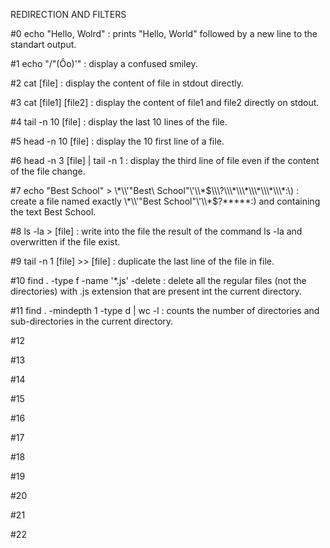 REDIRECTION AND FILTERS

#0 echo "Hello, Wolrd" : prints "Hello, World" followed by a new line to the standart output.

#1 echo "/"(Ôo)'" : display a confused smiley.

#2 cat [file] : display the content of file in stdout directly.

#3 cat [file1] [file2] : display the content of file1 and file2 directly on stdout.

#4 tail -n 10 [file] : display the last 10 lines of the file.

#5 head -n 10 [file] : display the 10 first line of a file.

#6 head -n 3 [file] | tail -n 1 : display the third line of file even if the content of the file change.

#7 echo "Best School" > \\\*\\\\\'\"Best\ School\"\\\'\\\\\*$\\\?\\\*\\\*\\\*\\\*\\\*:\) : create a file named exactly \*\\'"Best School"\'\\*$\?\*\*\*\*\*:) and containing the text Best School.

#8 ls -la > [file] : write into the file the result of the command ls -la and overwritten if the file exist.

#9 tail -n 1 [file] >> [file] : duplicate the last line of the file in file.

#10 find . -type f -name '*.js' -delete : delete all the regular files (not the directories) with .js extension that are present int the current directory.

#11 find . -mindepth 1 -type d | wc -l : counts the number of directories and sub-directories in the current directory.

#12

#13

#14

#15

#16

#17

#18

#19

#20

#21

#22


